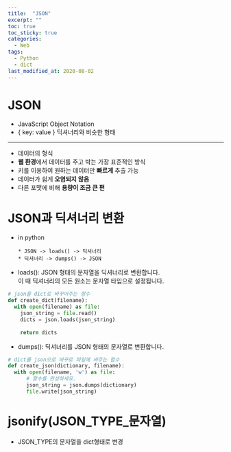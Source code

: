 ```yaml
---
title:  "JSON"
excerpt: ""
toc: true
toc_sticky: true
categories:
  - Web
tags:
  - Python
  - dict
last_modified_at: 2020-08-02
---
```


# JSON
* JavaScript Object Notation
* { key: value } 딕셔너리와 비슷한 형태
---
* 데이터의 형식
* **웹 환경**에서 데이터를 주고 박는 가장 표준적인 방식
* 키를 이용하여 원하는 데이터만 **빠르게** 추출 가능
* 데이터가 쉽게 **오염되지 않음**
* 다른 포맷에 비해 **용량이 조금 큰 편**

# JSON과 딕셔너리 변환
* in python

      * JSON -> loads() -> 딕셔너리
      * 딕셔너리 -> dumps() -> JSON
      
* loads(): JSON 형태의 문자열을 딕셔너리로 변환합니다.   
  이 때 딕셔너리의 모든 원소는 문자열 타입으로 설정됩니다.

```python
# json을 dict로 바꾸어주는 함수
def create_dict(filename):
  with open(filename) as file:
    json_string = file.read()
    dicts = json.loads(json_string)
    
    return dicts
```

* dumps(): 딕셔너리를 JSON 형태의 문자열로 변환합니다.

```python 
# dict를 json으로 바꾸로 파일에 써주는 함수
def create_json(dictionary, filename):
  with open(filename, 'w') as file:
      # 함수를 완성하세요.
      json_string = json.dumps(dictionary)
      file.write(json_string)
```

# jsonify(JSON_TYPE_문자열)
* JSON_TYPE의 문자열을 dict형태로 변경
